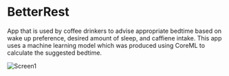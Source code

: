 # BetterRest
App that is used by coffee drinkers to advise appropriate bedtime based on wake up preference, desired amount of sleep, and caffiene intake. This app uses a machine learning model which was produced using CoreML to calculate the suggested bedtime.

![Screen1](https://user-images.githubusercontent.com/82522105/147372274-6ec336cf-5dce-4341-8f1c-9c1a164c54c9.png)
